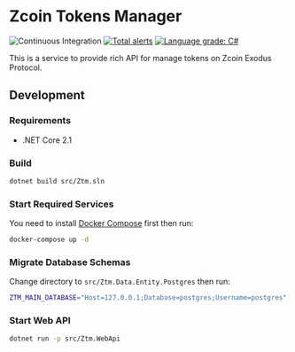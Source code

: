 # Zcoin Tokens Manager
![Continuous Integration](https://github.com/zcoinofficial/ztm/workflows/Continuous%20Integration/badge.svg)
[![Total alerts](https://img.shields.io/lgtm/alerts/g/zcoinofficial/ztm.svg?logo=lgtm&logoWidth=18)](https://lgtm.com/projects/g/zcoinofficial/ztm/alerts/)
[![Language grade: C#](https://img.shields.io/lgtm/grade/csharp/g/zcoinofficial/ztm.svg?logo=lgtm&logoWidth=18)](https://lgtm.com/projects/g/zcoinofficial/ztm/context:csharp)

This is a service to provide rich API for manage tokens on Zcoin Exodus Protocol.

## Development

### Requirements

- .NET Core 2.1

### Build

```sh
dotnet build src/Ztm.sln
```

### Start Required Services

You need to install [Docker Compose](https://docs.docker.com/compose/) first then run:

```sh
docker-compose up -d
```

### Migrate Database Schemas

Change directory to `src/Ztm.Data.Entity.Postgres` then run:

```sh
ZTM_MAIN_DATABASE="Host=127.0.0.1;Database=postgres;Username=postgres" dotnet ef database update
```

### Start Web API

```sh
dotnet run -p src/Ztm.WebApi
```
